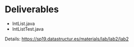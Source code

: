 # Deliverables

- IntList.java
- IntListTest.java

Details: https://sp19.datastructur.es/materials/lab/lab2/lab2
